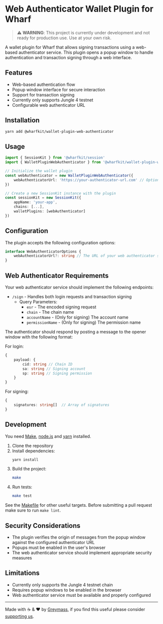 # Web Authenticator Wallet Plugin for Wharf

> ⚠️ **WARNING**: This project is currently under development and not ready for production use. Use at your own risk.

A wallet plugin for Wharf that allows signing transactions using a web-based authenticator service. This plugin opens a popup window to handle authentication and transaction signing through a web interface.

## Features

-   Web-based authentication flow
-   Popup window interface for secure interaction
-   Support for transaction signing
-   Currently only supports Jungle 4 testnet
-   Configurable web authenticator URL

## Installation

```bash
yarn add @wharfkit/wallet-plugin-web-authenticator
```

## Usage

```typescript
import { SessionKit } from '@wharfkit/session'
import { WalletPluginWebAuthenticator } from '@wharfkit/wallet-plugin-web-authenticator'

// Initialize the wallet plugin
const webAuthenticator = new WalletPluginWebAuthenticator({
    webAuthenticatorUrl: 'https://your-authenticator-url.com' // Optional, defaults to http://localhost:5174
})

// Create a new SessionKit instance with the plugin
const sessionKit = new SessionKit({
    appName: 'your-app',
    chains: [...],
    walletPlugins: [webAuthenticator]
})
```

## Configuration

The plugin accepts the following configuration options:

```typescript
interface WebAuthenticatorOptions {
    webAuthenticatorUrl?: string // The URL of your web authenticator service
}
```

## Web Authenticator Requirements

Your web authenticator service should implement the following endpoints:

-   `/sign` - Handles both login requests and transaction signing
    -   Query Parameters:
        -   `esr` - The encoded signing request
        -   `chain` - The chain name
        -   `accountName` - (Only for signing) The account name
        -   `permissionName` - (Only for signing) The permission name

The authenticator should respond by posting a message to the opener window with the following format:

For login:

```typescript
{
    payload: {
        cid: string // Chain ID
        sa: string // Signing account
        sp: string // Signing permission
    }
}
```

For signing:

```typescript
{
    signatures: string[]  // Array of signatures
}
```

## Development

You need [Make](https://www.gnu.org/software/make/), [node.js](https://nodejs.org/en/) and [yarn](https://classic.yarnpkg.com/en/docs/install) installed.

1. Clone the repository
2. Install dependencies:
    ```bash
    yarn install
    ```
3. Build the project:
    ```bash
    make
    ```
4. Run tests:
    ```bash
    make test
    ```

See the [Makefile](./Makefile) for other useful targets. Before submitting a pull request make sure to run `make lint`.

## Security Considerations

-   The plugin verifies the origin of messages from the popup window against the configured authenticator URL
-   Popups must be enabled in the user's browser
-   The web authenticator service should implement appropriate security measures

## Limitations

-   Currently only supports the Jungle 4 testnet chain
-   Requires popup windows to be enabled in the browser
-   Web authenticator service must be available and properly configured

---

Made with ☕️ & ❤️ by [Greymass](https://greymass.com), if you find this useful please consider [supporting us](https://greymass.com/support-us).
